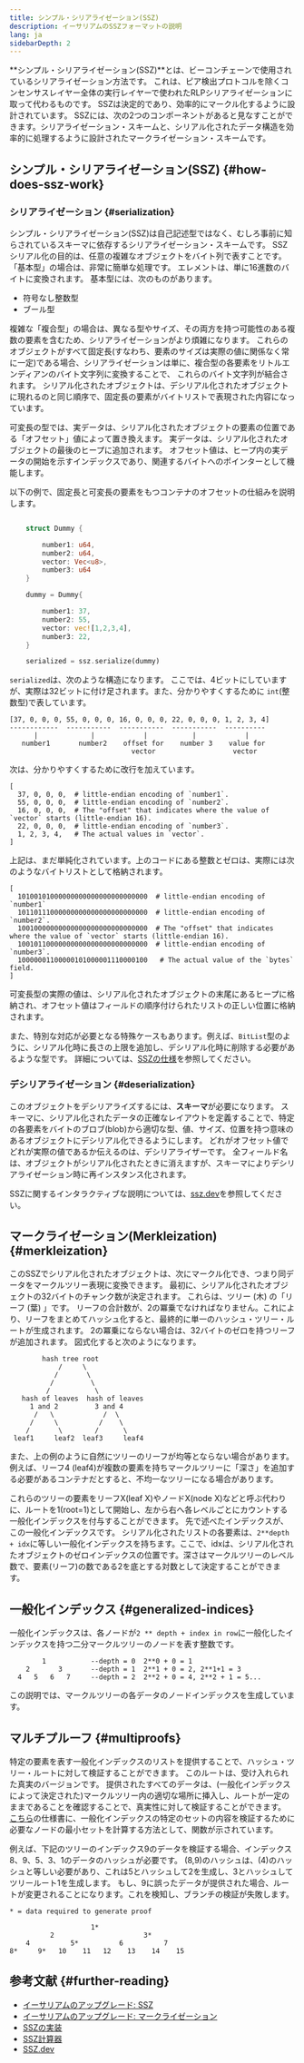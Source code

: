 ```yaml
---
title: シンプル・シリアライゼーション(SSZ)
description: イーサリアムのSSZフォーマットの説明
lang: ja
sidebarDepth: 2
---
```


**シンプル・シリアライゼーション(SSZ)**とは、ビーコンチェーンで使用されているシリアライゼーション方法です。 これは、ピア検出プロトコルを除くコンセンサスレイヤー全体の実行レイヤーで使われたRLPシリアライゼーションに取って代わるものです。 SSZは決定的であり、効率的にマークル化するように設計されています。 SSZには、次の2つのコンポーネントがあると見なすことができます。シリアライゼーション・スキームと、シリアル化されたデータ構造を効率的に処理するように設計されたマークライゼーション・スキームです。

## シンプル・シリアライゼーション(SSZ) {#how-does-ssz-work}

### シリアライゼーション {#serialization}

シンプル・シリアライゼーション(SSZ)は自己記述型ではなく、むしろ事前に知らされているスキーマに依存するシリアライゼーション・スキームです。 SSZシリアル化の目的は、任意の複雑なオブジェクトをバイト列で表すことです。 「基本型」の場合は、非常に簡単な処理です。 エレメントは、単に16進数のバイトに変換されます。 基本型には、次のものがあります。

- 符号なし整数型
- ブール型

複雑な「複合型」の場合は、異なる型やサイズ、その両方を持つ可能性のある複数の要素を含むため、シリアライゼーションがより煩雑になります。 これらのオブジェクトがすべて固定長(すなわち、要素のサイズは実際の値に関係なく常に一定)である場合、シリアライゼーションは単に、複合型の各要素をリトルエンディアンのバイト文字列に変換することで、 これらのバイト文字列が結合されます。 シリアル化されたオブジェクトは、デシリアル化されたオブジェクトに現れるのと同じ順序で、固定長の要素がバイトリストで表現された内容になっています。

可変長の型では、実データは、シリアル化されたオブジェクトの要素の位置である「オフセット」値によって置き換えます。 実データは、シリアル化されたオブジェクトの最後のヒープに追加されます。 オフセット値は、ヒープ内の実データの開始を示すインデックスであり、関連するバイトへのポインターとして機能します。

以下の例で、固定長と可変長の要素をもつコンテナのオフセットの仕組みを説明します。

```Rust

    struct Dummy {

        number1: u64,
        number2: u64,
        vector: Vec<u8>,
        number3: u64
    }

    dummy = Dummy{

        number1: 37,
        number2: 55,
        vector: vec![1,2,3,4],
        number3: 22,
    }

    serialized = ssz.serialize(dummy)

```

`serialized`は、次のような構造になります。 ここでは、4ビットにしていますが、実際は32ビットに付け足されます。また、分かりやすくするために `int`(整数型)で表しています。

```
[37, 0, 0, 0, 55, 0, 0, 0, 16, 0, 0, 0, 22, 0, 0, 0, 1, 2, 3, 4]
------------  -----------  -----------  -----------  ----------
      |             |            |           |            |
   number1       number2    offset for    number 3    value for
                              vector                   vector

```

次は、分かりやすくするために改行を加えています。

```
[
  37, 0, 0, 0,  # little-endian encoding of `number1`.
  55, 0, 0, 0,  # little-endian encoding of `number2`.
  16, 0, 0, 0,  # The "offset" that indicates where the value of `vector` starts (little-endian 16).
  22, 0, 0, 0,  # little-endian encoding of `number3`.
  1, 2, 3, 4,   # The actual values in `vector`.
]
```

上記は、まだ単純化されています。上のコードにある整数とゼロは、実際には次のようなバイトリストとして格納されます。

```
[
  10100101000000000000000000000000  # little-endian encoding of `number1`
  10110111000000000000000000000000  # little-endian encoding of `number2`.
  10010000000000000000000000000000  # The "offset" that indicates where the value of `vector` starts (little-endian 16).
  10010110000000000000000000000000  # little-endian encoding of `number3`.
  10000001100000101000001110000100   # The actual value of the `bytes` field.
]
```

可変長型の実際の値は、シリアル化されたオブジェクトの末尾にあるヒープに格納され、オフセット値はフィールドの順序付けられたリストの正しい位置に格納されます。

また、特別な対応が必要となる特殊ケースもあります。例えば、`BitList`型のように、シリアル化時に長さの上限を追加し、デシリアル化時に削除する必要があるような型です。 詳細については、[SSZの仕様](https://github.com/ethereum/consensus-specs/blob/dev/ssz/simple-serialize.md)を参照してください。

### デシリアライゼーション {#deserialization}

このオブジェクトをデシリアライズするには、<b>スキーマ</b>が必要になります。 スキーマに、シリアル化されたデータの正確なレイアウトを定義することで、特定の各要素をバイトのブロブ(blob)から適切な型、値、サイズ、位置を持つ意味のあるオブジェクトにデシリアル化できるようにします。 どれがオフセット値でどれが実際の値であるか伝えるのは、デシリアライザーです。 全フィールド名は、オブジェクトがシリアル化されたときに消えますが、スキーマによりデシリアライゼーション時に再インスタンス化されます。

SSZに関するインタラクティブな説明については、[ssz.dev](https://www.ssz.dev/overview)を参照してください。

## マークライゼーション(Merkleization) {#merkleization}

このSSZでシリアル化されたオブジェクトは、次にマークル化でき、つまり同データをマークルツリー表現に変換できます。 最初に、シリアル化されたオブジェクトの32バイトのチャンク数が決定されます。 これらは、ツリー (木) の「リーフ (葉) 」です。 リーフの合計数が、2の冪乗でなければなりません。これにより、リーフをまとめてハッシュ化すると、最終的に単一のハッシュ・ツリー・ルートが生成されます。 2の冪乗にならない場合は、32バイトのゼロを持つリーフが追加されます。 図式化すると次のようになります。

```
        hash tree root
            /     \
           /       \
          /         \
         /           \
   hash of leaves  hash of leaves
     1 and 2         3 and 4
      /   \            /  \
     /     \          /    \
    /       \        /      \
 leaf1     leaf2  leaf3     leaf4
```

また、上の例のように自然にツリーのリーフが均等とならない場合があります。 例えば、リーフ4 (leaf4)が複数の要素を持ちマークルツリーに「深さ」を追加する必要があるコンテナだとすると、不均一なツリーになる場合があります。

これらのツリーの要素をリーフX(leaf X)やノードX(node X)などと呼ぶ代わりに、ルートを1(root=1)として開始し、左から右へ各レベルごとにカウントする一般化インデックスを付与することができます。 先で述べたインデックスが、この一般化インデックスです。 シリアル化されたリストの各要素は、`2**depth + idx`に等しい一般化インデックスを持ちます。ここで、idxは、シリアル化されたオブジェクトのゼロインデックスの位置です。深さはマークルツリーのレベル数で、要素(リーフ)の数である2を底とする対数として決定することができます。

## 一般化インデックス {#generalized-indices}

一般化インデックスは、各ノードが`2 ** depth + index in row`に一般化したインデックスを持つ二分マークルツリーのノードを表す整数です。

```
        1           --depth = 0  2**0 + 0 = 1
    2       3       --depth = 1  2**1 + 0 = 2, 2**1+1 = 3
  4   5   6   7     --depth = 2  2**2 + 0 = 4, 2**2 + 1 = 5...

```

この説明では、マークルツリーの各データのノードインデックスを生成しています。

## マルチプルーフ {#multiproofs}

特定の要素を表す一般化インデックスのリストを提供することで、ハッシュ・ツリー・ルートに対して検証することができます。 このルートは、受け入れられた真実のバージョンです。 提供されたすべてのデータは、(一般化インデックスによって決定された)マークルツリー内の適切な場所に挿入し、ルートが一定のままであることを確認することで、真実性に対して検証することができます。 [こちら](https://github.com/ethereum/consensus-specs/blob/dev/ssz/merkle-proofs.md#merkle-multiproofs)の仕様書に、一般化インデックスの特定のセットの内容を検証するために必要なノードの最小セットを計算する方法として、関数が示されています。

例えば、下記のツリーのインデックス9のデータを検証する場合、インデックス8、9、5、3、1のデータのハッシュが必要です。 (8,9)のハッシュは、(4)のハッシュと等しい必要があり、これは5とハッシュして2を生成し、3とハッシュしてツリールート1を生成します。 もし、9に誤ったデータが提供された場合、ルートが変更されることになります。これを検知し、ブランチの検証が失敗します。

```
* = data required to generate proof

                    1*
          2                      3*
    4          5*          6          7
8*     9*   10    11   12    13    14    15

```

## 参考文献 {#further-reading}

- [イーサリアムのアップグレード: SSZ](https://eth2book.info/altair/part2/building_blocks/ssz)
- [イーサリアムのアップグレード: マークライゼーション](https://eth2book.info/altair/part2/building_blocks/merkleization)
- [SSZの実装](https://github.com/ethereum/consensus-specs/issues/2138)
- [SSZ計算器](https://simpleserialize.com/)
- [SSZ.dev](https://www.ssz.dev/)

